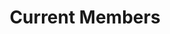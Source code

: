---
layout: page
title: Current Members
show_sidebar: false
hide_footer: false
hero_height: is-small
permalink: /people/current/
# hero_image: /img/team/group/2023_info_day.jpg
gallery: people
---
